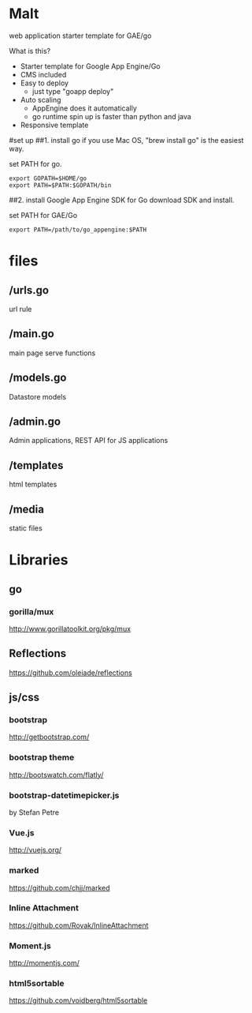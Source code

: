 Malt
==============

web application starter template for GAE/go

What is this?

- Starter template for Google App Engine/Go
- CMS included 
- Easy to deploy
    - just type "goapp deploy"
- Auto scaling
    - AppEngine does it automatically
    - go runtime spin up is faster than python and java
- Responsive template

#set up
##1. install go
if you use Mac OS, "brew install go" is the easiest way.

set PATH for go.
```
export GOPATH=$HOME/go
export PATH=$PATH:$GOPATH/bin
```

##2. install Google App Engine SDK for Go
download SDK and install.

set PATH for GAE/Go
```
export PATH=/path/to/go_appengine:$PATH
```

# files
## /urls.go
url rule

## /main.go
main page serve functions

## /models.go
Datastore models

## /admin.go
Admin applications, REST API for JS applications

## /templates
html templates

## /media
static files

# Libraries
## go
### gorilla/mux
http://www.gorillatoolkit.org/pkg/mux

## Reflections
https://github.com/oleiade/reflections

## js/css
### bootstrap
http://getbootstrap.com/

### bootstrap theme
http://bootswatch.com/flatly/

### bootstrap-datetimepicker.js
by Stefan Petre

### Vue.js
http://vuejs.org/

### marked
https://github.com/chjj/marked

### Inline Attachment
https://github.com/Rovak/InlineAttachment

### Moment.js
http://momentjs.com/

### html5sortable
https://github.com/voidberg/html5sortable
